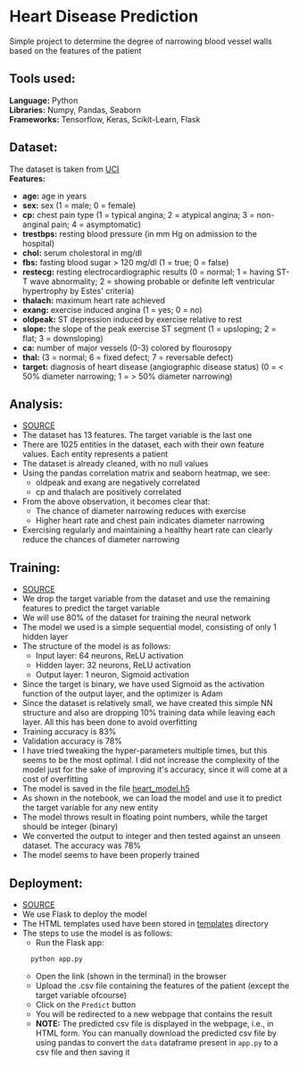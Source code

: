 # Heart Disease Prediction

Simple project to determine the degree of narrowing blood vessel walls based on the features of the patient

## Tools used:
**Language:** Python<br>
**Libraries:** Numpy, Pandas, Seaborn<br>
**Frameworks:** Tensorflow, Keras, Scikit-Learn, Flask<br>

## Dataset:
The dataset is taken from [UCI](https://archive.ics.uci.edu/ml/datasets/heart+disease)<br>
**Features:**
* **age:** age in years
* **sex:** sex (1 = male; 0 = female)
* **cp:** chest pain type (1 = typical angina; 2 = atypical angina; 3 = non-anginal pain; 4 = asymptomatic)
* **trestbps:** resting blood pressure (in mm Hg on admission to the hospital)
* **chol:** serum cholestoral in mg/dl
* **fbs:** fasting blood sugar > 120 mg/dl (1 = true; 0 = false)
* **restecg:** resting electrocardiographic results (0 = normal; 1 = having ST-T wave abnormality; 2 = showing probable or definite left ventricular hypertrophy by Estes' criteria)
* **thalach:** maximum heart rate achieved
* **exang:** exercise induced angina (1 = yes; 0 = no)
* **oldpeak:** ST depression induced by exercise relative to rest
* **slope:** the slope of the peak exercise ST segment (1 = upsloping; 2 = flat; 3 = downsloping)
* **ca:** number of major vessels (0-3) colored by flourosopy
* **thal:** (3 = normal; 6 = fixed defect; 7 = reversable defect)
* **target:** diagnosis of heart disease (angiographic disease status) (0 = < 50% diameter narrowing; 1 = > 50% diameter narrowing)

## Analysis:
* [SOURCE](Analysis/Analysis.ipynb)
* The dataset has 13 features. The target variable is the last one
* There are 1025 entities in the dataset, each with their own feature values. Each entity represents a patient
* The dataset is already cleaned, with no null values
* Using the pandas correlation matrix and seaborn heatmap, we see:
    * oldpeak and exang are negatively correlated
    * cp and thalach are positively correlated
* From the above observation, it becomes clear that:
    * The chance of diameter narrowing reduces with exercise
    * Higher heart rate and chest pain indicates diameter narrowing
* Exercising regularly and maintaining a healthy heart rate can clearly reduce the chances of diameter narrowing

## Training:
* [SOURCE](Training/tf_model.ipynb)
* We drop the target variable from the dataset and use the remaining features to predict the target variable
* We will use 80% of the dataset for training the neural network
* The model we used is a simple sequential model, consisting of only 1 hidden layer
* The structure of the model is as follows:
    * Input layer: 64 neurons, ReLU activation
    * Hidden layer: 32 neurons, ReLU activation
    * Output layer: 1 neuron, Sigmoid activation
* Since the target is binary, we have used Sigmoid as the activation function of the output layer, and the optimizer is Adam
* Since the dataset is relatively small, we have created this simple NN structure and also are dropping 10% training data while leaving each layer. All this has been done to avoid overfitting
* Training accuracy is 83%
* Validation accuracy is 78%
* I have tried tweaking the hyper-parameters multiple times, but this seems to be the most optimal. I did not increase the complexity of the model just  for the sake of improving it's accuracy, since it will come at a cost of overfitting
* The model is saved in the file [heart_model.h5](model)
* As shown in the notebook, we can load the model and use it to predict the target variable for any new entity
* The model throws result in floating point numbers, while the target should be integer (binary)
* We converted the output to integer and then tested against an unseen dataset. The accuracy was 78%
* The model seems to have been properly trained

## Deployment:
* [SOURCE](app.py)
* We use Flask to deploy the model
* The HTML templates used have been stored in [templates](templates) directory
* The steps to use the model is as follows:
    * Run the Flask app:
  ```bash
    python app.py
  ```
    * Open the link (shown in the terminal) in the browser
    * Upload the .csv file containing the features of the patient (except the target variable ofcourse)
    * Click on the `Predict` button
    * You will be redirected to a new webpage that contains the result
    * **NOTE:** The predicted csv file is displayed in the webpage, i.e., in HTML form. You can manually download the predicted csv file by using pandas to convert the `data` dataframe present in `app.py` to a csv file and then saving it

